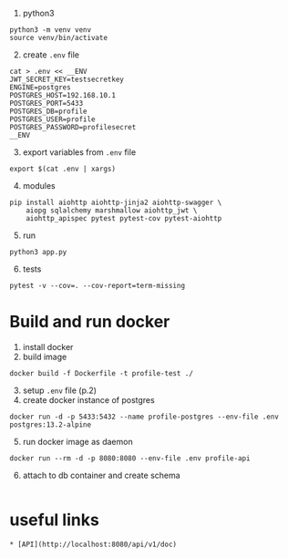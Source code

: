 1. python3
```shell
python3 -m venv venv
source venv/bin/activate
```
2. create `.env` file
```shell
cat > .env << __ENV
JWT_SECRET_KEY=testsecretkey
ENGINE=postgres
POSTGRES_HOST=192.168.10.1
POSTGRES_PORT=5433
POSTGRES_DB=profile
POSTGRES_USER=profile
POSTGRES_PASSWORD=profilesecret
__ENV
```   
3. export variables from `.env` file
```shell
export $(cat .env | xargs)
```   
4. modules
```shell
pip install aiohttp aiohttp-jinja2 aiohttp-swagger \
    aiopg sqlalchemy marshmallow aiohttp_jwt \
    aiohttp_apispec pytest pytest-cov pytest-aiohttp
```
5. run
```shell
python3 app.py
```
6. tests
```shell
pytest -v --cov=. --cov-report=term-missing
```

# Build and run docker

1. install docker
2. build image
```shell
docker build -f Dockerfile -t profile-test ./
```
3. setup `.env` file (p.2)
4. create docker instance of postgres 
```shell
docker run -d -p 5433:5432 --name profile-postgres --env-file .env postgres:13.2-alpine
```
5. run docker image as daemon
```shell
docker run --rm -d -p 8080:8080 --env-file .env profile-api
```
6. attach to db container and create schema
```shell
```


# useful links
    * [API](http://localhost:8080/api/v1/doc)
    
